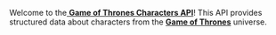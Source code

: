 Welcome to the[ **Game of Thrones Characters API**](https://deluxe-biscochitos-bac9ff.netlify.app/)! This API provides structured data about characters from the [**Game of Thrones**](https://thronesapi.com/) universe.